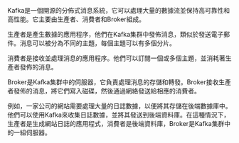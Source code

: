 Kafka是一個開源的分佈式消息系統，它可以處理大量的數據流並保持高可靠性和高性能。它主要由生產者、消費者和Broker組成。

生產者是產生數據的應用程序，他們在Kafka集群中發佈消息，類似於發送電子郵件。消息可以被分為不同的主題，每個主題可以有多個分片。

消費者是接收並處理消息的應用程序。他們可以訂閱一個或多個主題，並消耗著生產者發佈的消息。

Broker是Kafka集群中的伺服器，它負責處理消息的存儲和轉發。Broker接收生產者發佈的消息，將它們寫入磁碟，然後通過網絡發送給相應的消費者。

例如，一家公司的網站需要處理大量的日誌數據，以便將其存儲在後端數據庫中。他們可以使用Kafka來收集日誌數據，並將其發送到後端資料庫。在這種情況下，生產者是生成網站日誌的應用程式，消費者是後端資料庫，Broker是Kafka集群中的一組伺服器。